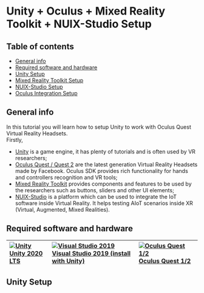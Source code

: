 # Unity + Oculus + Mixed Reality Toolkit + NUIX-Studio Setup

## Table of contents
* [General info](#general-info)
* [Required software and hardware](#required-software-and-hardware)
* [Unity Setup](#unity-setup)
* [Mixed Reality Toolkit Setup](#mrtk-setup)
* [NUIX-Studio Setup](#nuix-setup)
* [Oculus Integration Setup](#oculus-setup)


## General info
In this tutorial you will learn how to setup Unity to work with Oculus Quest Virtual Reality Headsets.\
Firstly,
* [Unity](https://unity.com) is a game engine, it has plenty of tutorials and is often used by VR researchers;
* [Oculus Quest / Quest 2](https://www.oculus.com) are the latest generation Virtual Reality Headsets made by Facebook. Oculus SDK provides rich functionality for hands and controllers recognition and VR tools;
* [Mixed Reality Toolkit](https://github.com/microsoft/MixedRealityToolkit-Unity) provides components and features to be used by the researchers such as buttons, sliders and other UI elements;
* [NUIX-Studio](https://github.com/VRSimulator/NUIX-Studio-APP) is a platform which can be used to integrate the IoT software inside Virtual Reality. It helps testing AIoT scenarios inside XR (Virtual, Augmented, Mixed Realities).

## Required software and hardware
| [![Unity](https://docs.microsoft.com/windows/mixed-reality/mrtk-unity/features/images/MRTK170802_Short_18.png)](https://unity3d.com/get-unity/download/archive) [Unity 2020 LTS](https://unity3d.com/get-unity/download/archive)| [![Visual Studio 2019](https://docs.microsoft.com/windows/mixed-reality/mrtk-unity/features/images/MRTK170802_Short_19.png)](http://dev.windows.com/downloads) [Visual Studio 2019 (install with Unity)](http://dev.windows.com/downloads)| [![Oculus Quest 1/2](https://docs.microsoft.com/windows/mixed-reality/mrtk-unity/features/images/MRTK170802_Short_20.png)](https://www.oculus.com/quest-2/) [Oculus Quest 1/2](https://www.oculus.com/quest-2/)|
| :--- | :--- | :--- |

## Unity Setup
